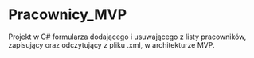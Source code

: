 # Pracownicy_MVP
Projekt w C# formularza dodającego i usuwającego z listy pracowników, zapisujący oraz odczytujący z pliku .xml, w architekturze MVP.
